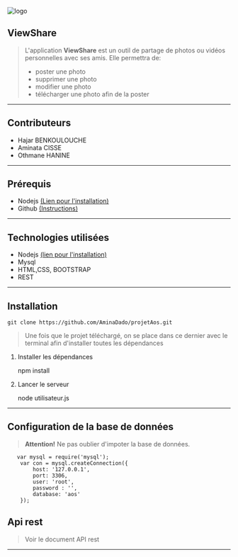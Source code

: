 ![logo](https://hal.archives-ouvertes.fr/UNIV-PARIS-SACLAY/public/logo_UP_saclay_final.png)

## **ViewShare**

> L'application  **ViewShare**  est un outil de partage de photos ou vidéos personnelles avec ses amis. Elle permettra de:
 >- <i class="icon-file"></i> poster une photo
> - <i class="icon-trash"></i>supprimer une photo
 >- <i class="icon-pencil"></i> modifier une photo
 >- <i class="icon-upload"></i>télécharger une photo afin de la poster



----------


## **Contributeurs**

 - Hajar BENKOULOUCHE
 - Aminata CISSE
 - Othmane HANINE


----------
## **Prérequis**
 - Nodejs [(Lien pour l'installation)](https://nodejs.org/en/)
 - Github [(Instructions)](https://git-scm.com/downloads)

----------
## **Technologies utilisées**


 - Nodejs [(lien pour l'installation)](https://nodejs.org/en/)
 - Mysql
 - HTML,CSS, BOOTSTRAP
 - REST


----------
## **Installation**

    git clone https://github.com/AminaDado/projetAos.git
>Une fois que le projet téléchargé, on se place dans ce dernier avec le terminal afin d'installer toutes les dépendances

 1. Installer les dépendances
 
    npm install
    

 2. Lancer le serveur
 
    node utilisateur.js

----------
## **Configuration de la base de données**
> **Attention!** Ne pas oublier d'impoter la base de données.
   
   

       var mysql = require('mysql');
        var con = mysql.createConnection({
            host: '127.0.0.1',
            port: 3306,
        	user: 'root',
        	password : '',
            database: 'aos'
        });

## **Api rest**

>Voir le document API rest 
 ----------
